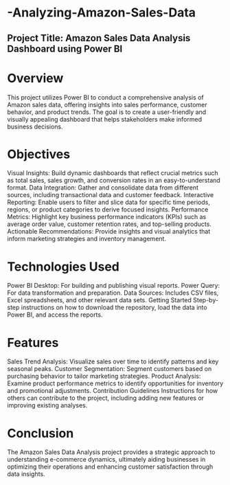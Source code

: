 # -Analyzing-Amazon-Sales-Data
## Project Title: Amazon Sales Data Analysis Dashboard using Power BI
# Overview
This project utilizes Power BI to conduct a comprehensive analysis of Amazon sales data, offering insights into sales performance, customer behavior, and product trends. The goal is to create a user-friendly and visually appealing dashboard that helps stakeholders make informed business decisions.

# Objectives
Visual Insights: Build dynamic dashboards that reflect crucial metrics such as total sales, sales growth, and conversion rates in an easy-to-understand format.
Data Integration: Gather and consolidate data from different sources, including transactional data and customer feedback.
Interactive Reporting: Enable users to filter and slice data for specific time periods, regions, or product categories to derive focused insights.
Performance Metrics: Highlight key business performance indicators (KPIs) such as average order value, customer retention rates, and top-selling products.
Actionable Recommendations: Provide insights and visual analytics that inform marketing strategies and inventory management.
# Technologies Used
Power BI Desktop: For building and publishing visual reports.
Power Query: For data transformation and preparation.
Data Sources: Includes CSV files, Excel spreadsheets, and other relevant data sets.
Getting Started
Step-by-step instructions on how to download the repository, load the data into Power BI, and access the reports.

# Features
Sales Trend Analysis: Visualize sales over time to identify patterns and key seasonal peaks.
Customer Segmentation: Segment customers based on purchasing behavior to tailor marketing strategies.
Product Analysis: Examine product performance metrics to identify opportunities for inventory and promotional adjustments.
Contribution Guidelines
Instructions for how others can contribute to the project, including adding new features or improving existing analyses.
# Conclusion
The Amazon Sales Data Analysis project provides a strategic approach to understanding e-commerce dynamics, ultimately aiding businesses in optimizing their operations and enhancing customer satisfaction through data insights.
